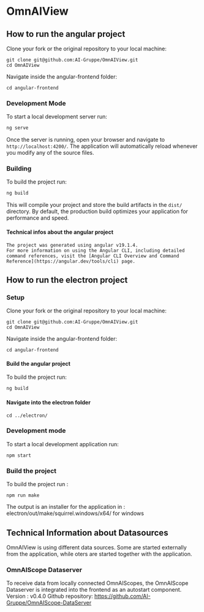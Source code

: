 # OmnAIView

## How to run the angular project 

Clone your fork or the original repository to your local machine: 

```
git clone git@github.com:AI-Gruppe/OmnAIView.git
cd OmnAIView
```

Navigate inside the angular-frontend folder: 
```
cd angular-frontend
```

### Development Mode

To start a local development server run:

```bash
ng serve
```

Once the server is running, open your browser and navigate to `http://localhost:4200/`. The application will automatically reload whenever you modify any of the source files.

### Building

To build the project run:

```bash
ng build
```

This will compile your project and store the build artifacts in the `dist/` directory. By default, the production build optimizes your application for performance and speed.

#### Technical infos about the angular project 

    The project was generated using angular v19.1.4. 
    For more information on using the Angular CLI, including detailed command references, visit the [Angular CLI Overview and Command Reference](https://angular.dev/tools/cli) page.

## How to run the electron project 
### Setup 
Clone your fork or the original repository to your local machine: 

```
git clone git@github.com:AI-Gruppe/OmnAIView.git
cd OmnAIView
```

Navigate inside the angular-frontend folder: 
```
cd angular-frontend
```

#### Build the angular project 
To build the project run:

```bash
ng build
```

#### Navigate into the electron folder 

```
cd ../electron/
```

### Development mode 

To start a local development application run:

```
npm start 
```

### Build the project 

To build the project run : 

```
npm run make 
```

The output is an installer for the application in : electron/out/make/squirrel.windows/x64/ for windows 

## Technical Information about Datasources 

OmnAIView is using different data sources. Some are started externally from the application, while oters are started together with the application. 

### OmnAIScope Dataserver

To receive data from locally connected OmnAIScopes, the OmnAIScope Dataserver is integrated into the frontend as an autostart component. 
Version : v0.4.0 
Github repository: https://github.com/AI-Gruppe/OmnAIScope-DataServer 

